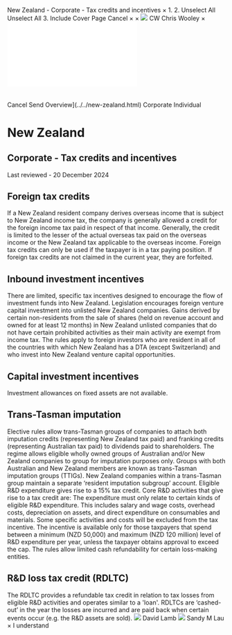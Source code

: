 New Zealand - Corporate - Tax credits and incentives
×
1.
2.
Unselect All
Unselect All
3.
Include Cover Page
Cancel
×
×
![](../../-/media/world-wide-tax-summaries/attachments/global---chris-wooley.ashx%3Frev=ac5e5f3223b34096b1afc2a6009c7320&revision=ac5e5f32-23b3-4096-b1af-c2a6009c7320&hash=859B7ADC84DC2CBEC9760E9E6EE7DE6D0A8BFCDF)
CW
Chris Wooley
×
![](tax-credits-and-incentives.html)
######
Cancel
Send
Overview](../../new-zealand.html)
Corporate
Individual
# New Zealand
## Corporate - Tax credits and incentives
Last reviewed - 20 December 2024
## Foreign tax credits
If a New Zealand resident company derives overseas income that is subject to New Zealand income tax, the company is generally allowed a credit for the foreign income tax paid in respect of that income.
Generally, the credit is limited to the lesser of the actual overseas tax paid on the overseas income or the New Zealand tax applicable to the overseas income.
Foreign tax credits can only be used if the taxpayer is in a tax paying position. If foreign tax credits are not claimed in the current year, they are forfeited.
## Inbound investment incentives
There are limited, specific tax incentives designed to encourage the flow of investment funds into New Zealand.
Legislation encourages foreign venture capital investment into unlisted New Zealand companies. Gains derived by certain non-residents from the sale of shares (held on revenue account and owned for at least 12 months) in New Zealand unlisted companies that do not have certain prohibited activities as their main activity are exempt from income tax. The rules apply to foreign investors who are resident in all of the countries with which New Zealand has a DTA (except Switzerland) and who invest into New Zealand venture capital opportunities.
## Capital investment incentives
Investment allowances on fixed assets are not available.
## Trans-Tasman imputation
Elective rules allow trans-Tasman groups of companies to attach both imputation credits (representing New Zealand tax paid) and franking credits (representing Australian tax paid) to dividends paid to shareholders.
The regime allows eligible wholly owned groups of Australian and/or New Zealand companies to group for imputation purposes only. Groups with both Australian and New Zealand members are known as trans-Tasman imputation groups (TTIGs). New Zealand companies within a trans-Tasman group maintain a separate ‘resident imputation subgroup’ account.
Eligible R&D expenditure gives rise to a 15% tax credit.
Core R&D activities that give rise to a tax credit are:
The expenditure must only relate to certain kinds of eligible R&D expenditure. This includes salary and wage costs, overhead costs, depreciation on assets, and direct expenditure on consumables and materials. Some specific activities and costs will be excluded from the tax incentive.
The incentive is available only for those taxpayers that spend between a minimum (NZD 50,000) and maximum (NZD 120 million) level of R&D expenditure per year, unless the taxpayer obtains approval to exceed the cap. The rules allow limited cash refundability for certain loss-making entities.
## R&D loss tax credit (RDLTC)
The RDLTC provides a refundable tax credit in relation to tax losses from eligible R&D activities and operates similar to a 'loan'. RDLTCs are ‘cashed-out’ in the year the losses are incurred and are paid back when certain events occur (e.g. the R&D assets are sold).
![](../../-/media/world-wide-tax-summaries/attachments/new-zealand---david-lamb.ashx%3Frev=b59c17c52d724844b03e4649a2439063&revision=b59c17c5-2d72-4844-b03e-4649a2439063&hash=13D39D2E0365C6694197B2DAEC4CF1BF51B33DC3)
David Lamb
![](../../-/media/world-wide-tax-summaries/newzealandsandy-m-launew-zealand--sandy-laupng20220531205057751.ashx%3Frev=420d6a26d17848f686e43f8ca0c30f7e&revision=420d6a26-d178-48f6-86e4-3f8ca0c30f7e&hash=AE66C398FBB5B870D9EFBF0891975B437E5F5F2F)
Sandy M Lau
×
I understand